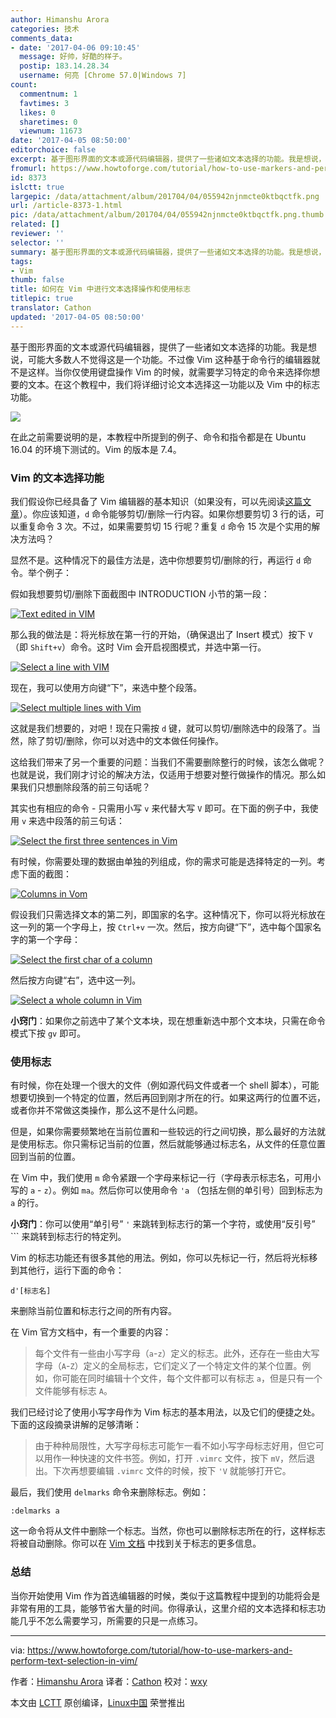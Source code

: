 ```yaml
---
author: Himanshu Arora
categories: 技术
comments_data:
- date: '2017-04-06 09:10:45'
  message: 好帅，好酷的样子。
  postip: 183.14.28.34
  username: 何亮 [Chrome 57.0|Windows 7]
count:
  commentnum: 1
  favtimes: 3
  likes: 0
  sharetimes: 0
  viewnum: 11673
date: '2017-04-05 08:50:00'
editorchoice: false
excerpt: 基于图形界面的文本或源代码编辑器，提供了一些诸如文本选择的功能。我是想说，可能大多数人不觉得这是一个功能。不过像 Vim 这种基于命令行的编辑器就不是这样。
fromurl: https://www.howtoforge.com/tutorial/how-to-use-markers-and-perform-text-selection-in-vim/
id: 8373
islctt: true
largepic: /data/attachment/album/201704/04/055942njnmcte0ktbqctfk.png
url: /article-8373-1.html
pic: /data/attachment/album/201704/04/055942njnmcte0ktbqctfk.png.thumb.jpg
related: []
reviewer: ''
selector: ''
summary: 基于图形界面的文本或源代码编辑器，提供了一些诸如文本选择的功能。我是想说，可能大多数人不觉得这是一个功能。不过像 Vim 这种基于命令行的编辑器就不是这样。
tags:
- Vim
thumb: false
title: 如何在 Vim 中进行文本选择操作和使用标志
titlepic: true
translator: Cathon
updated: '2017-04-05 08:50:00'
---
```


基于图形界面的文本或源代码编辑器，提供了一些诸如文本选择的功能。我是想说，可能大多数人不觉得这是一个功能。不过像 Vim 这种基于命令行的编辑器就不是这样。当你仅使用键盘操作 Vim 的时候，就需要学习特定的命令来选择你想要的文本。在这个教程中，我们将详细讨论文本选择这一功能以及 Vim 中的标志功能。


![](/data/attachment/album/201704/04/055942njnmcte0ktbqctfk.png)


在此之前需要说明的是，本教程中所提到的例子、命令和指令都是在 Ubuntu 16.04 的环境下测试的。Vim 的版本是 7.4。


### Vim 的文本选择功能


我们假设你已经具备了 Vim 编辑器的基本知识（如果没有，可以先阅读[这篇文章](/article-8143-1.html)）。你应该知道，`d` 命令能够剪切/删除一行内容。如果你想要剪切 3 行的话，可以重复命令 3 次。不过，如果需要剪切 15 行呢？重复 `d` 命令 15 次是个实用的解决方法吗？


显然不是。这种情况下的最佳方法是，选中你想要剪切/删除的行，再运行 `d` 命令。举个例子：


假如我想要剪切/删除下面截图中 INTRODUCTION 小节的第一段：


[![Text edited in VIM](/data/attachment/album/201704/04/055957cb4cbbaefvfuxhru.png)](https://www.howtoforge.com/images/how-to-use-markers-and-perform-text-selection-in-vim/big/vim-select-example.png)


那么我的做法是：将光标放在第一行的开始，（确保退出了 Insert 模式）按下 `V`（即 `Shift+v`）命令。这时 Vim 会开启视图模式，并选中第一行。


[![Select a line with VIM](/data/attachment/album/201704/04/055957s9b1i1s6tihiixsh.png)](https://www.howtoforge.com/images/how-to-use-markers-and-perform-text-selection-in-vim/big/vim-select-initiated.png)


现在，我可以使用方向键“下”，来选中整个段落。


[![Select multiple lines with Vim](/data/attachment/album/201704/04/060000ltuahzmgueguakew.png)](https://www.howtoforge.com/images/how-to-use-markers-and-perform-text-selection-in-vim/big/vim-select-working.png)


这就是我们想要的，对吧！现在只需按 `d` 键，就可以剪切/删除选中的段落了。当然，除了剪切/删除，你可以对选中的文本做任何操作。


这给我们带来了另一个重要的问题：当我们不需要删除整行的时候，该怎么做呢？也就是说，我们刚才讨论的解决方法，仅适用于想要对整行做操作的情况。那么如果我们只想删除段落的前三句话呢？


其实也有相应的命令 - 只需用小写 `v` 来代替大写 `V` 即可。在下面的例子中，我使用 `v` 来选中段落的前三句话：


[![Select the first three sentences in Vim](/data/attachment/album/201704/04/060003neegyi8z5t25quo0.png)](https://www.howtoforge.com/images/how-to-use-markers-and-perform-text-selection-in-vim/big/vim-select-partial-lines.png)


有时候，你需要处理的数据由单独的列组成，你的需求可能是选择特定的一列。考虑下面的截图：


[![Columns in Vom](/data/attachment/album/201704/04/060004bb2rl28l87fbebf4.png)](https://www.howtoforge.com/images/how-to-use-markers-and-perform-text-selection-in-vim/big/vim-select-columns.png)


假设我们只需选择文本的第二列，即国家的名字。这种情况下，你可以将光标放在这一列的第一个字母上，按 `Ctrl+v` 一次。然后，按方向键“下”，选中每个国家名字的第一个字母：


[![Select the first char of a column](/data/attachment/album/201704/04/060006ggrr3to0aoomsvzr.png)](https://www.howtoforge.com/images/how-to-use-markers-and-perform-text-selection-in-vim/big/vim-select-column-1.png)


然后按方向键“右”，选中这一列。


[![Select a whole column in Vim](/data/attachment/album/201704/04/060008nbdb55bloca5jwed.png)](https://www.howtoforge.com/images/how-to-use-markers-and-perform-text-selection-in-vim/big/vim-select-column-2.png)


**小窍门**：如果你之前选中了某个文本块，现在想重新选中那个文本块，只需在命令模式下按 `gv` 即可。


### 使用标志


有时候，你在处理一个很大的文件（例如源代码文件或者一个 shell 脚本），可能想要切换到一个特定的位置，然后再回到刚才所在的行。如果这两行的位置不远，或者你并不常做这类操作，那么这不是什么问题。


但是，如果你需要频繁地在当前位置和一些较远的行之间切换，那么最好的方法就是使用标志。你只需标记当前的位置，然后就能够通过标志名，从文件的任意位置回到当前的位置。


在 Vim 中，我们使用 `m` 命令紧跟一个字母来标记一行（字母表示标志名，可用小写的 `a` - `z`）。例如 `ma`。然后你可以使用命令 `'a` （包括左侧的单引号）回到标志为 `a` 的行。


**小窍门**：你可以使用“单引号” `'` 来跳转到标志行的第一个字符，或使用“反引号” ``` 来跳转到标志行的特定列。


Vim 的标志功能还有很多其他的用法。例如，你可以先标记一行，然后将光标移到其他行，运行下面的命令：



```
d'[标志名]

```

来删除当前位置和标志行之间的所有内容。


在 Vim 官方文档中，有一个重要的内容：



> 
> 每个文件有一些由小写字母（`a`-`z`）定义的标志。此外，还存在一些由大写字母（`A`-`Z`）定义的全局标志，它们定义了一个特定文件的某个位置。例如，你可能在同时编辑十个文件，每个文件都可以有标志 `a`，但是只有一个文件能够有标志 `A`。
> 
> 
> 


我们已经讨论了使用小写字母作为 Vim 标志的基本用法，以及它们的便捷之处。下面的这段摘录讲解的足够清晰：



> 
> 由于种种局限性，大写字母标志可能乍一看不如小写字母标志好用，但它可以用作一种快速的文件书签。例如，打开 `.vimrc` 文件，按下 `mV`，然后退出。下次再想要编辑 `.vimrc` 文件的时候，按下 `'V` 就能够打开它。
> 
> 
> 


最后，我们使用 `delmarks` 命令来删除标志。例如：



```
:delmarks a

```

这一命令将从文件中删除一个标志。当然，你也可以删除标志所在的行，这样标志将被自动删除。你可以在 [Vim 文档](http://vim.wikia.com/wiki/Using_marks) 中找到关于标志的更多信息。


### 总结


当你开始使用 Vim 作为首选编辑器的时候，类似于这篇教程中提到的功能将会是非常有用的工具，能够节省大量的时间。你得承认，这里介绍的文本选择和标志功能几乎不怎么需要学习，所需要的只是一点练习。




---


via: <https://www.howtoforge.com/tutorial/how-to-use-markers-and-perform-text-selection-in-vim/>


作者：[Himanshu Arora](https://www.howtoforge.com/tutorial/how-to-use-markers-and-perform-text-selection-in-vim/) 译者：[Cathon](https://github.com/Cathon) 校对：[wxy](https://github.com/wxy)


本文由 [LCTT](https://github.com/LCTT/TranslateProject) 原创编译，[Linux中国](https://linux.cn/) 荣誉推出